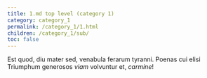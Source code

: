 ```yaml
---
title: 1.md top level (category 1)
category: category_1
permalink: /category_1/1.html
children: /category_1/sub/
toc: false
---
```


Est quod, diu mater sed, venabula ferarum tyranni. Poenas cui elisi Triumphum
generosos *viam* volvuntur et, *carmine*!
